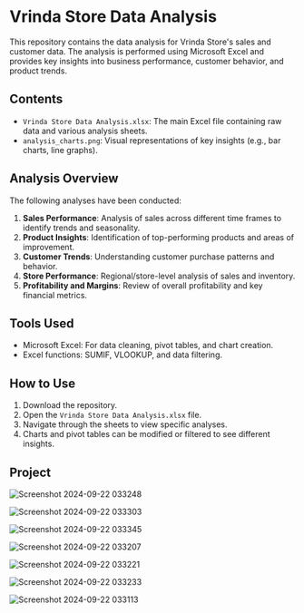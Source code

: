 # **Vrinda Store Data Analysis**

This repository contains the data analysis for Vrinda Store's sales and customer data. The analysis is performed using Microsoft Excel and provides key insights into business performance, customer behavior, and product trends.

## Contents
- `Vrinda Store Data Analysis.xlsx`: The main Excel file containing raw data and various analysis sheets.
- `analysis_charts.png`: Visual representations of key insights (e.g., bar charts, line graphs).

## Analysis Overview
The following analyses have been conducted:
1. **Sales Performance**: Analysis of sales across different time frames to identify trends and seasonality.
2. **Product Insights**: Identification of top-performing products and areas of improvement.
3. **Customer Trends**: Understanding customer purchase patterns and behavior.
4. **Store Performance**: Regional/store-level analysis of sales and inventory.
5. **Profitability and Margins**: Review of overall profitability and key financial metrics.

## Tools Used
- Microsoft Excel: For data cleaning, pivot tables, and chart creation.
- Excel functions: SUMIF, VLOOKUP, and data filtering.

## How to Use
1. Download the repository.
2. Open the `Vrinda Store Data Analysis.xlsx` file.
3. Navigate through the sheets to view specific analyses.
4. Charts and pivot tables can be modified or filtered to see different insights.



## Project


![Screenshot 2024-09-22 033248](https://github.com/user-attachments/assets/e8569d76-15f8-4b96-bd52-f721e2fc209d)



![Screenshot 2024-09-22 033303](https://github.com/user-attachments/assets/5b9069b7-6a09-440c-bbc2-098b3e5fad0a)


![Screenshot 2024-09-22 033345](https://github.com/user-attachments/assets/f6c7ab71-9403-4064-9ac1-808cd0d8f874)

![Screenshot 2024-09-22 033207](https://github.com/user-attachments/assets/4965e81e-ad3e-4080-8cca-a1b867d467f7)


![Screenshot 2024-09-22 033221](https://github.com/user-attachments/assets/60a427b8-3995-4609-9a69-3dffaf71ba3c)


![Screenshot 2024-09-22 033233](https://github.com/user-attachments/assets/840a8ad8-248e-4415-9bc3-c902c311739b)


![Screenshot 2024-09-22 033113](https://github.com/user-attachments/assets/94fa4774-1749-4f37-8150-435de391cd63)


